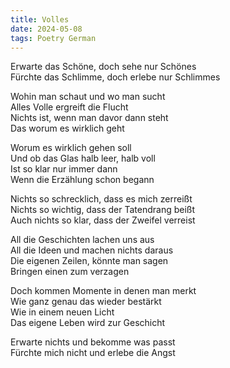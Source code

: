 ```yaml
---
title: Volles
date: 2024-05-08
tags: Poetry German
---
```


Erwarte das Schöne, doch sehe nur Schönes <br>
Fürchte das Schlimme, doch erlebe nur Schlimmes <br>

Wohin man schaut und wo man sucht <br>
Alles Volle ergreift die Flucht <br>
Nichts ist, wenn man davor dann steht <br>
Das worum es wirklich geht <br>

Worum es wirklich gehen soll <br>
Und ob das Glas halb leer, halb voll <br>
Ist so klar nur immer dann <br>
Wenn die Erzählung schon begann <br>

Nichts so schrecklich, dass es mich zerreißt <br>
Nichts so wichtig, dass der Tatendrang beißt <br>
Auch nichts so klar, dass der Zweifel verreist <br>

All die Geschichten lachen uns aus <br>
All die Ideen und machen nichts daraus <br>
Die eigenen Zeilen, könnte man sagen <br>
Bringen einen zum verzagen <br>

Doch kommen Momente in denen man merkt <br>
Wie ganz genau das wieder bestärkt <br>
Wie in einem neuen Licht <br>
Das eigene Leben wird zur Geschicht <br>

Erwarte nichts und bekomme was passt <br>
Fürchte mich nicht und erlebe die Angst <br>


